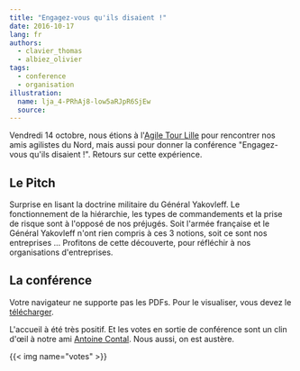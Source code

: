 ```yaml
---
title: "Engagez-vous qu'ils disaient !"
date: 2016-10-17
lang: fr
authors:
  - clavier_thomas
  - albiez_olivier
tags:
  - conference
  - organisation
illustration:
  name: lja_4-PRhAj8-low5aRJpR6SjEw
  source:
---
```


Vendredi 14 octobre, nous étions à l'[Agile Tour Lille](http://2016.agiletour-lille.org/) pour rencontrer nos amis agilistes du Nord, mais aussi pour donner la conférence "Engagez-vous qu'ils disaient !". Retours sur cette expérience.

## Le Pitch

Surprise en lisant la doctrine militaire du Général Yakovleff. Le fonctionnement de la hiérarchie, les types de commandements et la prise de risque sont à l'opposé de nos préjugés. Soit l'armée française et le Général Yakovleff n'ont rien compris à ces 3 notions, soit ce sont nos entreprises ... Profitons de cette découverte, pour réfléchir à nos organisations d'entreprises.

## La conférence

<object data="/assets/articles/engagez_vous_qu_ils_disaient/slides.pdf" type="application/pdf" height="500" width="100%">
   <p>Votre navigateur ne supporte pas les PDFs. Pour le visualiser, vous devez le <a href="/assets/articles/engagez_vous_qu_ils_disaient/slides.pdf">télécharger</a>.</p>
</object>

L'accueil à été très positif. Et les votes en sortie de conférence sont un clin d'œil à notre ami [Antoine Contal](https://www.linkedin.com/in/antoinecontal). Nous aussi, on est austère.

{{< img name="votes" >}}
